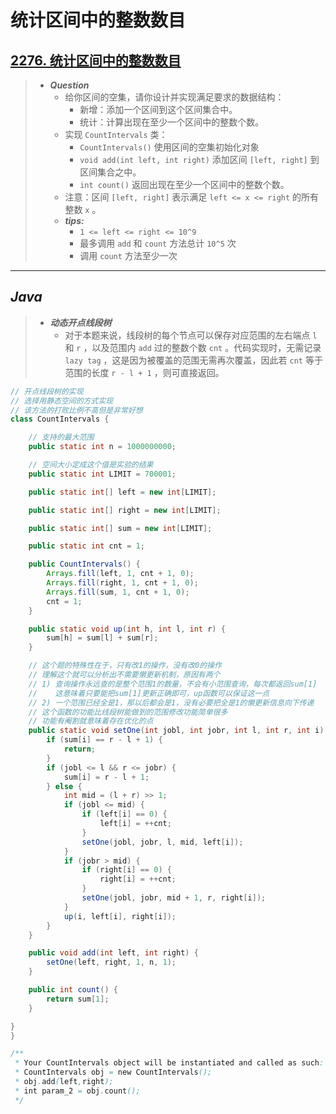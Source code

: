 # 统计区间中的整数数目

## [2276. 统计区间中的整数数目](https://leetcode.cn/problems/count-integers-in-intervals/)

> - ***Question***
>   - 给你区间的空集，请你设计并实现满足要求的数据结构：
>     - 新增：添加一个区间到这个区间集合中。
>     - 统计：计算出现在至少一个区间中的整数个数。
>   - 实现 `CountIntervals` 类：
>     - `CountIntervals()` 使用区间的空集初始化对象
>     - `void add(int left, int right)` 添加区间 `[left, right]` 到区间集合之中。
>     - `int count()` 返回出现在至少一个区间中的整数个数。
>   - 注意：区间 `[left, right]` 表示满足 `left <= x <= right` 的所有整数 `x` 。
>   - ***tips:***
>     - `1 <= left <= right <= 10^9`
>     - 最多调用 `add` 和 `count` 方法总计 `10^5` 次
>     - 调用 `count` 方法至少一次

---

## *Java*

> - ***动态开点线段树***
>   - 对于本题来说，线段树的每个节点可以保存对应范围的左右端点 `l` 和 `r` ，以及范围内 `add` 过的整数个数 `cnt` 。代码实现时，无需记录 `lazy tag` ，这是因为被覆盖的范围无需再次覆盖，因此若 `cnt` 等于范围的长度 `r - l + 1` ，则可直接返回。

```java
// 开点线段树的实现
// 选择用静态空间的方式实现
// 该方法的打败比例不高但是非常好想
class CountIntervals {

    // 支持的最大范围
    public static int n = 1000000000;

    // 空间大小定成这个值是实验的结果
    public static int LIMIT = 700001;

    public static int[] left = new int[LIMIT];

    public static int[] right = new int[LIMIT];

    public static int[] sum = new int[LIMIT];

    public static int cnt = 1;

    public CountIntervals() {
        Arrays.fill(left, 1, cnt + 1, 0);
        Arrays.fill(right, 1, cnt + 1, 0);
        Arrays.fill(sum, 1, cnt + 1, 0);
        cnt = 1;
    }

    public static void up(int h, int l, int r) {
        sum[h] = sum[l] + sum[r];
    }

    // 这个题的特殊性在于，只有改1的操作，没有改0的操作
    // 理解这个就可以分析出不需要懒更新机制，原因有两个
    // 1) 查询操作永远查的是整个范围1的数量，不会有小范围查询，每次都返回sum[1]
    //    这意味着只要能把sum[1]更新正确即可，up函数可以保证这一点
    // 2) 一个范围已经全是1，那以后都会是1，没有必要把全是1的懒更新信息向下传递
    // 这个函数的功能比线段树能做到的范围修改功能简单很多
    // 功能有阉割就意味着存在优化的点
    public static void setOne(int jobl, int jobr, int l, int r, int i) {
        if (sum[i] == r - l + 1) {
            return;
        }
        if (jobl <= l && r <= jobr) {
            sum[i] = r - l + 1;
        } else {
            int mid = (l + r) >> 1;
            if (jobl <= mid) {
                if (left[i] == 0) {
                    left[i] = ++cnt;
                }
                setOne(jobl, jobr, l, mid, left[i]);
            }
            if (jobr > mid) {
                if (right[i] == 0) {
                    right[i] = ++cnt;
                }
                setOne(jobl, jobr, mid + 1, r, right[i]);
            }
            up(i, left[i], right[i]);
        }
    }

    public void add(int left, int right) {
        setOne(left, right, 1, n, 1);
    }

    public int count() {
        return sum[1];
    }

}
}

/**
 * Your CountIntervals object will be instantiated and called as such:
 * CountIntervals obj = new CountIntervals();
 * obj.add(left,right);
 * int param_2 = obj.count();
 */
```
